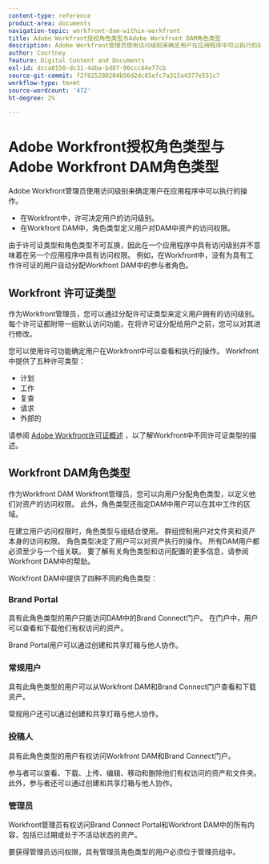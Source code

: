 ```yaml
---
content-type: reference
product-area: documents
navigation-topic: workfront-dam-within-workfront
title: Adobe Workfront授权角色类型与Adobe Workfront DAM角色类型
description: Adobe Workfront管理员使用访问级别来确定用户在应用程序中可以执行的操作。
author: Courtney
feature: Digital Content and Documents
exl-id: dcca0158-dc31-4aba-bd87-90ccc64e77cb
source-git-commit: f2f825280204b56d2dc85efc7a315a4377e551c7
workflow-type: tm+mt
source-wordcount: '472'
ht-degree: 2%

---
```


# Adobe Workfront授权角色类型与Adobe Workfront DAM角色类型

Adobe Workfront管理员使用访问级别来确定用户在应用程序中可以执行的操作。

* 在Workfront中，许可决定用户的访问级别。
* 在Workfront DAM中，角色类型定义用户对DAM中资产的访问权限。

由于许可证类型和角色类型不可互换，因此在一个应用程序中具有访问级别并不意味着在另一个应用程序中具有访问权限。 例如，在Workfront中，没有为具有工作许可证的用户自动分配Workfront DAM中的参与者角色。

## Workfront 许可证类型

作为Workfront管理员，您可以通过分配许可证类型来定义用户拥有的访问级别。 每个许可证都附带一组默认访问功能，在将许可证分配给用户之前，您可以对其进行修改。 

您可以使用许可功能确定用户在Workfront中可以查看和执行的操作。 Workfront中提供了五种许可类型：

* 计划
* 工作
* 复查
* 请求
* 外部的

请参阅 [Adobe Workfront许可证概述](../../administration-and-setup/add-users/access-levels-and-object-permissions/wf-licenses.md) ，以了解Workfront中不同许可证类型的描述。

## Workfront DAM角色类型

作为Workfront DAM Workfront管理员，您可以向用户分配角色类型，以定义他们对资产的访问权限。 此外，角色类型还指定DAM中用户可以在其中工作的区域。

在建立用户访问权限时，角色类型与组结合使用。 群组控制用户对文件夹和资产本身的访问权限。 角色类型决定了用户可以对资产执行的操作。 所有DAM用户都必须至少与一个组关联。 要了解有关角色类型和访问配置的更多信息，请参阅Workfront DAM中的帮助。

Workfront DAM中提供了四种不同的角色类型：

### Brand Portal

具有此角色类型的用户只能访问DAM中的Brand Connect门户。 在门户中，用户可以查看和下载他们有权访问的资产。

Brand Portal用户可以通过创建和共享灯箱与他人协作。

### 常规用户

具有此角色类型的用户可以从Workfront DAM和Brand Connect门户查看和下载资产。

常规用户还可以通过创建和共享灯箱与他人协作。

### 投稿人

具有此角色类型的用户有权访问Workfront DAM和Brand Connect门户。

参与者可以查看、下载、上传、编辑、移动和删除他们有权访问的资产和文件夹。 此外，参与者还可以通过创建和共享灯箱与他人协作。 

### 管理员

Workfront管理员有权访问Brand Connect Portal和Workfront DAM中的所有内容，包括已过期或处于不活动状态的资产。

要获得管理员访问权限，具有管理员角色类型的用户必须位于管理员组中。
